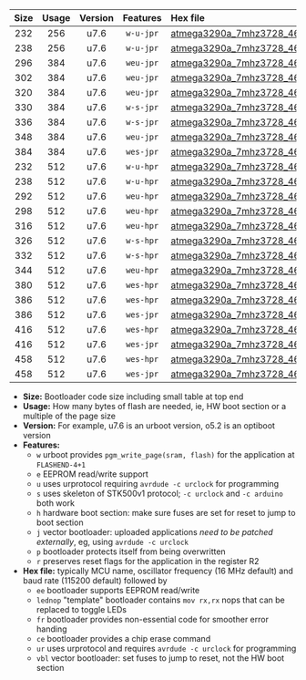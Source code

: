 |Size|Usage|Version|Features|Hex file|
|:-:|:-:|:-:|:-:|:--|
|232|256|u7.6|`w-u-jpr`|[atmega3290a_7mhz3728_460800bps_ur_vbl.hex](https://raw.githubusercontent.com/stefanrueger/urboot/main/bootloaders/atmega3290a/fcpu_7mhz3728/460800_bps/atmega3290a_7mhz3728_460800bps_ur_vbl.hex)|
|238|256|u7.6|`w-u-jpr`|[atmega3290a_7mhz3728_460800bps_lednop_ur_vbl.hex](https://raw.githubusercontent.com/stefanrueger/urboot/main/bootloaders/atmega3290a/fcpu_7mhz3728/460800_bps/atmega3290a_7mhz3728_460800bps_lednop_ur_vbl.hex)|
|296|384|u7.6|`weu-jpr`|[atmega3290a_7mhz3728_460800bps_ee_ur_vbl.hex](https://raw.githubusercontent.com/stefanrueger/urboot/main/bootloaders/atmega3290a/fcpu_7mhz3728/460800_bps/atmega3290a_7mhz3728_460800bps_ee_ur_vbl.hex)|
|302|384|u7.6|`weu-jpr`|[atmega3290a_7mhz3728_460800bps_ee_lednop_ur_vbl.hex](https://raw.githubusercontent.com/stefanrueger/urboot/main/bootloaders/atmega3290a/fcpu_7mhz3728/460800_bps/atmega3290a_7mhz3728_460800bps_ee_lednop_ur_vbl.hex)|
|320|384|u7.6|`weu-jpr`|[atmega3290a_7mhz3728_460800bps_ee_lednop_fr_ur_vbl.hex](https://raw.githubusercontent.com/stefanrueger/urboot/main/bootloaders/atmega3290a/fcpu_7mhz3728/460800_bps/atmega3290a_7mhz3728_460800bps_ee_lednop_fr_ur_vbl.hex)|
|330|384|u7.6|`w-s-jpr`|[atmega3290a_7mhz3728_460800bps_vbl.hex](https://raw.githubusercontent.com/stefanrueger/urboot/main/bootloaders/atmega3290a/fcpu_7mhz3728/460800_bps/atmega3290a_7mhz3728_460800bps_vbl.hex)|
|336|384|u7.6|`w-s-jpr`|[atmega3290a_7mhz3728_460800bps_lednop_vbl.hex](https://raw.githubusercontent.com/stefanrueger/urboot/main/bootloaders/atmega3290a/fcpu_7mhz3728/460800_bps/atmega3290a_7mhz3728_460800bps_lednop_vbl.hex)|
|348|384|u7.6|`weu-jpr`|[atmega3290a_7mhz3728_460800bps_ee_lednop_fr_ce_ur_vbl.hex](https://raw.githubusercontent.com/stefanrueger/urboot/main/bootloaders/atmega3290a/fcpu_7mhz3728/460800_bps/atmega3290a_7mhz3728_460800bps_ee_lednop_fr_ce_ur_vbl.hex)|
|384|384|u7.6|`wes-jpr`|[atmega3290a_7mhz3728_460800bps_ee_vbl.hex](https://raw.githubusercontent.com/stefanrueger/urboot/main/bootloaders/atmega3290a/fcpu_7mhz3728/460800_bps/atmega3290a_7mhz3728_460800bps_ee_vbl.hex)|
|232|512|u7.6|`w-u-hpr`|[atmega3290a_7mhz3728_460800bps_ur.hex](https://raw.githubusercontent.com/stefanrueger/urboot/main/bootloaders/atmega3290a/fcpu_7mhz3728/460800_bps/atmega3290a_7mhz3728_460800bps_ur.hex)|
|238|512|u7.6|`w-u-hpr`|[atmega3290a_7mhz3728_460800bps_lednop_ur.hex](https://raw.githubusercontent.com/stefanrueger/urboot/main/bootloaders/atmega3290a/fcpu_7mhz3728/460800_bps/atmega3290a_7mhz3728_460800bps_lednop_ur.hex)|
|292|512|u7.6|`weu-hpr`|[atmega3290a_7mhz3728_460800bps_ee_ur.hex](https://raw.githubusercontent.com/stefanrueger/urboot/main/bootloaders/atmega3290a/fcpu_7mhz3728/460800_bps/atmega3290a_7mhz3728_460800bps_ee_ur.hex)|
|298|512|u7.6|`weu-hpr`|[atmega3290a_7mhz3728_460800bps_ee_lednop_ur.hex](https://raw.githubusercontent.com/stefanrueger/urboot/main/bootloaders/atmega3290a/fcpu_7mhz3728/460800_bps/atmega3290a_7mhz3728_460800bps_ee_lednop_ur.hex)|
|316|512|u7.6|`weu-hpr`|[atmega3290a_7mhz3728_460800bps_ee_lednop_fr_ur.hex](https://raw.githubusercontent.com/stefanrueger/urboot/main/bootloaders/atmega3290a/fcpu_7mhz3728/460800_bps/atmega3290a_7mhz3728_460800bps_ee_lednop_fr_ur.hex)|
|326|512|u7.6|`w-s-hpr`|[atmega3290a_7mhz3728_460800bps.hex](https://raw.githubusercontent.com/stefanrueger/urboot/main/bootloaders/atmega3290a/fcpu_7mhz3728/460800_bps/atmega3290a_7mhz3728_460800bps.hex)|
|332|512|u7.6|`w-s-hpr`|[atmega3290a_7mhz3728_460800bps_lednop.hex](https://raw.githubusercontent.com/stefanrueger/urboot/main/bootloaders/atmega3290a/fcpu_7mhz3728/460800_bps/atmega3290a_7mhz3728_460800bps_lednop.hex)|
|344|512|u7.6|`weu-hpr`|[atmega3290a_7mhz3728_460800bps_ee_lednop_fr_ce_ur.hex](https://raw.githubusercontent.com/stefanrueger/urboot/main/bootloaders/atmega3290a/fcpu_7mhz3728/460800_bps/atmega3290a_7mhz3728_460800bps_ee_lednop_fr_ce_ur.hex)|
|380|512|u7.6|`wes-hpr`|[atmega3290a_7mhz3728_460800bps_ee.hex](https://raw.githubusercontent.com/stefanrueger/urboot/main/bootloaders/atmega3290a/fcpu_7mhz3728/460800_bps/atmega3290a_7mhz3728_460800bps_ee.hex)|
|386|512|u7.6|`wes-hpr`|[atmega3290a_7mhz3728_460800bps_ee_lednop.hex](https://raw.githubusercontent.com/stefanrueger/urboot/main/bootloaders/atmega3290a/fcpu_7mhz3728/460800_bps/atmega3290a_7mhz3728_460800bps_ee_lednop.hex)|
|386|512|u7.6|`wes-jpr`|[atmega3290a_7mhz3728_460800bps_ee_lednop_vbl.hex](https://raw.githubusercontent.com/stefanrueger/urboot/main/bootloaders/atmega3290a/fcpu_7mhz3728/460800_bps/atmega3290a_7mhz3728_460800bps_ee_lednop_vbl.hex)|
|416|512|u7.6|`wes-hpr`|[atmega3290a_7mhz3728_460800bps_ee_lednop_fr.hex](https://raw.githubusercontent.com/stefanrueger/urboot/main/bootloaders/atmega3290a/fcpu_7mhz3728/460800_bps/atmega3290a_7mhz3728_460800bps_ee_lednop_fr.hex)|
|416|512|u7.6|`wes-jpr`|[atmega3290a_7mhz3728_460800bps_ee_lednop_fr_vbl.hex](https://raw.githubusercontent.com/stefanrueger/urboot/main/bootloaders/atmega3290a/fcpu_7mhz3728/460800_bps/atmega3290a_7mhz3728_460800bps_ee_lednop_fr_vbl.hex)|
|458|512|u7.6|`wes-hpr`|[atmega3290a_7mhz3728_460800bps_ee_lednop_fr_ce.hex](https://raw.githubusercontent.com/stefanrueger/urboot/main/bootloaders/atmega3290a/fcpu_7mhz3728/460800_bps/atmega3290a_7mhz3728_460800bps_ee_lednop_fr_ce.hex)|
|458|512|u7.6|`wes-jpr`|[atmega3290a_7mhz3728_460800bps_ee_lednop_fr_ce_vbl.hex](https://raw.githubusercontent.com/stefanrueger/urboot/main/bootloaders/atmega3290a/fcpu_7mhz3728/460800_bps/atmega3290a_7mhz3728_460800bps_ee_lednop_fr_ce_vbl.hex)|

- **Size:** Bootloader code size including small table at top end
- **Usage:** How many bytes of flash are needed, ie, HW boot section or a multiple of the page size
- **Version:** For example, u7.6 is an urboot version, o5.2 is an optiboot version
- **Features:**
  + `w` urboot provides `pgm_write_page(sram, flash)` for the application at `FLASHEND-4+1`
  + `e` EEPROM read/write support
  + `u` uses urprotocol requiring `avrdude -c urclock` for programming
  + `s` uses skeleton of STK500v1 protocol; `-c urclock` and `-c arduino` both work
  + `h` hardware boot section: make sure fuses are set for reset to jump to boot section
  + `j` vector bootloader: uploaded applications *need to be patched externally*, eg, using `avrdude -c urclock`
  + `p` bootloader protects itself from being overwritten
  + `r` preserves reset flags for the application in the register R2
- **Hex file:** typically MCU name, oscillator frequency (16 MHz default) and baud rate (115200 default) followed by
  + `ee` bootloader supports EEPROM read/write
  + `lednop` "template" bootloader contains `mov rx,rx` nops that can be replaced to toggle LEDs
  + `fr` bootloader provides non-essential code for smoother error handing
  + `ce` bootloader provides a chip erase command
  + `ur` uses urprotocol and requires `avrdude -c urclock` for programming
  + `vbl` vector bootloader: set fuses to jump to reset, not the HW boot section
